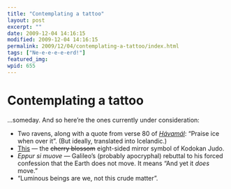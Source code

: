 ```yaml
---
title: "Contemplating a tattoo"
layout: post
excerpt: ""
date: 2009-12-04 14:16:15
modified: 2009-12-04 14:16:15
permalink: 2009/12/04/contemplating-a-tattoo/index.html
tags: ["Ne-e-e-e-e-erd!"]
featured_img: 
wpid: 655
---
```


# Contemplating a tattoo

…someday. And so here’re the ones currently under consideration:

- Two ravens, along with a quote from verse 80 of [*Hávamál*](http://www.pitt.edu/~dash/havamal.html): “Praise ice when over it”. (But ideally, translated into Icelandic.)
- [This](http://judoinfo.com/kodokan.gif) — the <strike>cherry blossom</strike> eight-sided mirror symbol of Kodokan Judo.
- *Eppur si muove* — Galileo’s (probably apocryphal) rebuttal to his forced confession that the Earth does not move. It means “And yet it *does* move.”
- “Luminous beings are we, not this crude matter”.